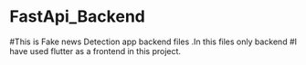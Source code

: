 # FastApi_Backend
#This is Fake news Detection app backend files .In this files only backend 
#I have used flutter as a frontend in this project.

